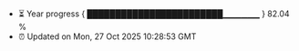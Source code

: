 - ⏳ Year progress { ████████████████████████▁▁▁▁▁▁ } 82.04 %
- ⏰ Updated on Mon, 27 Oct 2025 10:28:53 GMT

